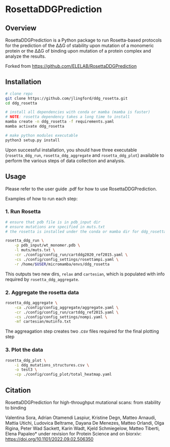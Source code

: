 # RosettaDDGPrediction

## Overview

RosettaDDGPrediction is a Python package to run Rosetta-based protocols for the prediction of the ΔΔG of stability upon mutation of a monomeric protein or the ΔΔG of binding upon mutation of a protein complex and analyze the results.

Forked from <https://github.com/ELELAB/RosettaDDGPrediction>

## Installation

```bash
# clone repo
git clone https://github.com/jlingford/ddg_rosetta.git
cd ddg_rosetta

# install all dependencies with conda or mamba (mamba is faster)
# NOTE: rosetta dependency takes a long time to install
mamba create -n ddg_rosetta -f requirements.yaml
mamba activate ddg_rosetta

# make python modules executable
python3 setup.py install
```

Upon successful installation, you should have three executable (`rosetta_ddg_run`, `rosetta_ddg_aggregate` and `rosetta_ddg_plot`) available to perform the various steps of data collection and analysis.

## Usage

Please refer to the user guide .pdf for how to use RosettaDDGPrediction.

Examples of how to run each step:

### 1. Run Rosetta

```bash
# ensure that pdb file is in pdb_input dir
# ensure mutations are specified in muts.txt
# the rosetta is installed under the conda or mamba dir for ddg_rosetta

rosetta_ddg_run \
    -p pdb_input/wt_monomer.pdb \
    -l muts/muts.txt \
    -cr ./config/config_run/cartddg2020_ref2015.yaml \
    -cs ./config/config_settings/rosettampi.yaml \
    -r /home/$USER/micromamba/envs/ddg_rosetta
```

This outputs two new dirs, `relax` and `cartesian`, which is populated with info required by `rosetta_ddg_aggregate`.

### 2. Aggregate the rosetta data

```bash
rosetta_ddg_aggregate \
    -ca ./config/config_aggregate/aggregate.yaml \
    -cr ./config/config_run/cartddg_ref2015.yaml \
    -cs ./config/config_settings/nompi.yaml \
    -mf cartesian/mutinfo.txt
```

The aggreagation step creates two .csv files required for the final plotting step

### 3. Plot the data

```bash
rosetta_ddg_plot \
    -i ddg_mutations_structures.csv \
    -o test3 \
    -cp ./config/config_plot/total_heatmap.yaml
```

## Citation

RosettaDDGPrediction for high-throughput mutational scans: from stability to binding

Valentina Sora, Adrian Otamendi Laspiur, Kristine Degn, Matteo Arnaudi, Mattia Utichi, Ludovica Beltrame, Dayana De Menezes, Matteo Orlandi, Olga Rigina, Peter Wad Sackett, Karin Wadt, Kjeld Schmiegelow, Matteo Tiberti, Elena Papaleo*
under revision for Protein Science and on biorxiv:  <https://doi.org/10.1101/2022.09.02.506350>
